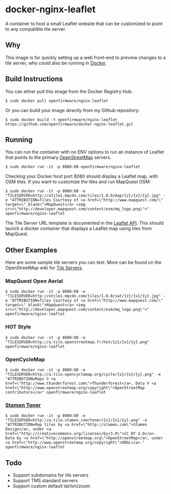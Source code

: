 # docker-nginx-leaflet

A container to host a small Leaflet website that can be customized to point to any compatible tile server.

## Why

This image is for quickly setting up a web front-end to preview changes to a tile server, who could also be running in [Docker](https://www.docker.com/).

## Build Instructions

You can either pull this image from the Docker Registry Hub:

    $ sudo docker pull openfirmware/nginx-leaflet

Or you can build your image directly from my Github repository:

    $ sudo docker build -t openfirmware/nginx-leaflet https://github.com/openfirmware/docker-nginx-leaflet.git

## Running

You can run the container with no ENV options to run an instance of Leaflet that points to the primary [OpenStreetMap](https://www.openstreetmap.org/) servers.

    $ sudo docker run -it -p 8080:80 openfirmware/nginx-leaflet

Checking your Docker host port 8080 should display a Leaflet map, with OSM tiles. If you want to customize the tiles and run MapQuest OSM:

    $ sudo docker run -it -p 8080:80 -e "TILESERVER=http://otile1.mqcdn.com/tiles/1.0.0/map/{z}/{x}/{y}.jpg" -e "ATTRIBUTION=Tiles Courtesy of <a href=\"http://www.mapquest.com/\" target=\"_blank\">MapQuest</a> <img src=\"http://developer.mapquest.com/content/osm/mq_logo.png\">" openfirmware/nginx-leaflet

The Tile Server URL template is documented in the [Leaflet API](http://leafletjs.com/reference.html#url-template). This should launch a docker container that displays a Leaflet map using tiles from MapQuest.

## Other Examples

Here are some sample tile servers you can test. More can be found on the OpenStreetMap wiki for [Tile Servers](http://wiki.openstreetmap.org/wiki/Tile_servers).

### MapQuest Open Aerial

    $ sudo docker run -it -p 8080:80 -e "TILESERVER=http://otile1.mqcdn.com/tiles/1.0.0/sat/{z}/{x}/{y}.jpg" -e "ATTRIBUTION=Tiles Courtesy of <a href=\"http://www.mapquest.com/\" target=\"_blank\">MapQuest</a> <img src=\"http://developer.mapquest.com/content/osm/mq_logo.png\">" openfirmware/nginx-leaflet

### HOT Style

    $ sudo docker run -it -p 8080:80 -e "TILESERVER=http://a.tile.openstreetmap.fr/hot/{z}/{x}/{y}.png" openfirmware/nginx-leaflet

### OpenCycleMap

    $ sudo docker run -it -p 8080:80 -e "TILESERVER=http://a.tile.opencyclemap.org/cycle/{z}/{x}/{y}.png" -e "ATTRIBUTION=Maps © <a href=\"http://www.thunderforest.com\">Thunderforest</a>, Data © <a href=\"http://www.openstreetmap.org/copyright\">OpenStreetMap contributors</a>" openfirmware/nginx-leaflet

### [Stamen Toner](http://maps.stamen.com/#toner)

    $ sudo docker run -it -p 8080:80 -e "TILESERVER=http://a.tile.stamen.com/toner/{z}/{x}/{y}.png" -e "ATTRIBUTION=Map tiles by <a href=\"http://stamen.com\">Stamen Design</a>, under <a href=\"http://creativecommons.org/licenses/by/3.0\">CC BY 3.0</a>. Data by <a href=\"http://openstreetmap.org\">OpenStreetMap</a>, under <a href=\"http://www.openstreetmap.org/copyright\">ODbL</a>." openfirmware/nginx-leaflet

## Todo

* Support subdomains for tile servers
* Support TMS standard servers
* Support custom default lat/lon/zoom
